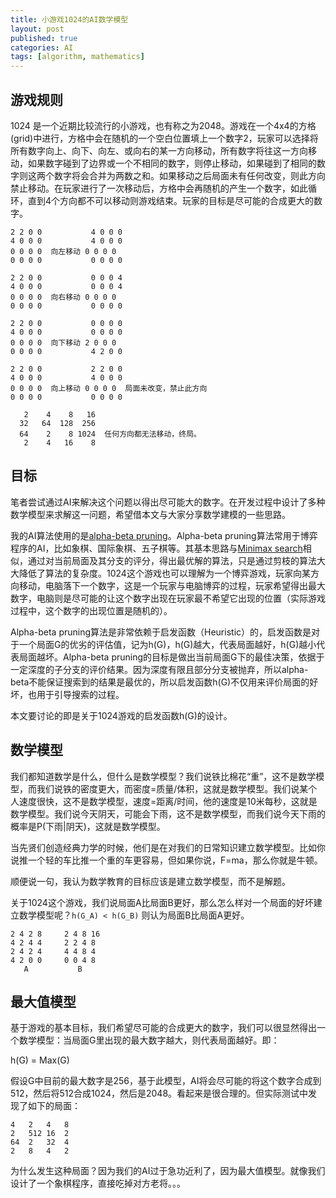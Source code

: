```yaml
---
title: 小游戏1024的AI数学模型
layout: post
published: true
categories: AI
tags: [algorithm, mathematics]
---
```


## 游戏规则

1024 是一个近期比较流行的小游戏，也有称之为2048。游戏在一个4x4的方格(grid)中进行，方格中会在随机的一个空白位置填上一个数字2，玩家可以选择将所有数字向上、向下、向左、或向右的某一方向移动，所有数字将往这一方向移动，如果数字碰到了边界或一个不相同的数字，则停止移动，如果碰到了相同的数字则这两个数字将会合并为两数之和。如果移动之后局面未有任何改变，则此方向禁止移动。在玩家进行了一次移动后，方格中会再随机的产生一个数字，如此循环，直到4个方向都不可以移动则游戏结束。玩家的目标是尽可能的合成更大的数字。

```
2 2 0 0           4 0 0 0
4 0 0 0           4 0 0 0
0 0 0 0  向左移动 0 0 0 0
0 0 0 0           0 0 0 0

2 2 0 0           0 0 0 4
4 0 0 0           0 0 0 4
0 0 0 0  向右移动 0 0 0 0
0 0 0 0           0 0 0 0

2 2 0 0           0 0 0 0
4 0 0 0           0 0 0 0
0 0 0 0  向下移动 2 0 0 0
0 0 0 0           4 2 0 0

2 2 0 0           2 2 0 0
4 0 0 0           4 0 0 0
0 0 0 0  向上移动 0 0 0 0  局面未改变，禁止此方向
0 0 0 0           0 0 0 0

   2    4    8   16
  32   64  128  256
  64    2    8 1024  任何方向都无法移动，终局。
   2    4   16    8
```

## 目标

笔者尝试通过AI来解决这个问题以得出尽可能大的数字。在开发过程中设计了多种数学模型来求解这一问题，希望借本文与大家分享数学建模的一些思路。

我的AI算法使用的是[alpha-beta pruning](http://en.wikipedia.org/wiki/Alpha%E2%80%93beta_pruning)。Alpha-beta pruning算法常用于博弈程序的AI，比如象棋、国际象棋、五子棋等。其基本思路与[Minimax search](http://en.wikipedia.org/wiki/Minimax)相似，通过对当前局面及其分支的评分，得出最优解的算法，只是通过剪枝的算法大大降低了算法的复杂度。1024这个游戏也可以理解为一个博弈游戏，玩家向某方向移动，电脑落下一个数字，这是一个玩家与电脑博弈的过程，玩家希望得出最大数字，电脑则是尽可能的让这个数字出现在玩家最不希望它出现的位置（实际游戏过程中，这个数字的出现位置是随机的）。

Alpha-beta pruning算法是非常依赖于启发函数（Heuristic）的，启发函数是对于一个局面G的优劣的评估值，记为h(G)，h(G)越大，代表局面越好，h(G)越小代表局面越坏。Alpha-beta pruning的目标是做出当前局面G下的最佳决策，依据于一定深度的子分支的评价结果。因为深度有限且部分分支被抛弃，所以alpha-beta不能保证搜索到的结果是最优的，所以启发函数h(G)不仅用来评价局面的好坏，也用于引导搜索的过程。

本文要讨论的即是关于1024游戏的启发函数h(G)的设计。

## 数学模型

我们都知道数学是什么，但什么是数学模型？我们说铁比棉花“重”，这不是数学模型，而我们说铁的密度更大，而密度=质量/体积，这就是数学模型。我们说某个人速度很快，这不是数学模型，速度=距离/时间，他的速度是10米每秒，这就是数学模型。我们说今天阴天，可能会下雨，这不是数学模型，而我们说今天下雨的概率是P(下雨|阴天)，这就是数学模型。

当先贤们创造经典力学的时候，他们是在对我们的日常知识建立数学模型。比如你说推一个轻的车比推一个重的车更容易，但如果你说，F=ma，那么你就是牛顿。

顺便说一句，我认为数学教育的目标应该是建立数学模型，而不是解题。

关于1024这个游戏，我们说局面A比局面B更好，那么怎么样对一个局面的好坏建立数学模型呢？`h(G_A) < h(G_B)` 则认为局面B比局面A更好。

```
2 4 2 8     2 4 8 16
4 2 4 4     2 2 4 8
2 4 2 4     4 4 8 4
4 2 0 0     0 0 4 8
   A           B
```

## 最大值模型

基于游戏的基本目标，我们希望尽可能的合成更大的数字，我们可以很显然得出一个数学模型：当局面G里出现的最大数字越大，则代表局面越好。即：

h(G) = Max(G)

假设G中目前的最大数字是256，基于此模型，AI将会尽可能的将这个数字合成到512，然后将512合成1024，然后是2048。看起来是很合理的。但实际测试中发现了如下的局面：

```
4   2   4   8
2   512 16  2
64  2   32  4
2   8   4   2
```

为什么发生这种局面？因为我们的AI过于急功近利了，因为最大值模型。就像我们设计了一个象棋程序，直接吃掉对方老将。。。
